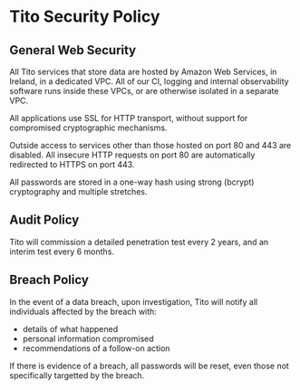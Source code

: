 # Tito Security Policy

## General Web Security

All Tito services that store data are hosted by Amazon Web Services, in Ireland, in a dedicated VPC. All of our CI, logging and internal observability software runs inside these VPCs, or are otherwise isolated in a separate VPC.

All applications use SSL for HTTP transport, without support for compromised cryptographic mechanisms.

Outside access to services other than those hosted on port 80 and 443 are disabled. All insecure HTTP requests on port 80 are automatically redirected to HTTPS on port 443.

All passwords are stored in a one-way hash using strong (bcrypt) cryptography and multiple stretches.

## Audit Policy

Tito will commission a detailed penetration test every 2 years, and an interim test every 6 months.

## Breach Policy

In the event of a data breach, upon investigation, Tito will notify all individuals affected by the breach with:

- details of what happened
- personal information compromised
- recommendations of a follow-on action

If there is evidence of a breach, all passwords will be reset, even those not specifically targetted by the breach.

